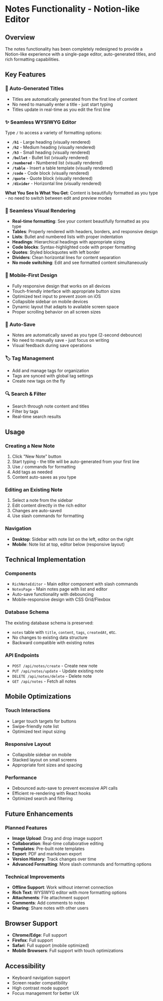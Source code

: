 # Notes Functionality - Notion-like Editor

## Overview

The notes functionality has been completely redesigned to provide a Notion-like experience with a single-page editor, auto-generated titles, and rich formatting capabilities.

## Key Features

### 🎯 Auto-Generated Titles
- Titles are automatically generated from the first line of content
- No need to manually enter a title - just start typing
- Titles update in real-time as you edit the first line

### ✨ Seamless WYSIWYG Editor
Type `/` to access a variety of formatting options:

- **`/h1`** - Large heading (visually rendered)
- **`/h2`** - Medium heading (visually rendered)
- **`/h3`** - Small heading (visually rendered)
- **`/bullet`** - Bullet list (visually rendered)
- **`/numbered`** - Numbered list (visually rendered)
- **`/table`** - Insert a table template (visually rendered)
- **`/code`** - Code block (visually rendered)
- **`/quote`** - Quote block (visually rendered)
- **`/divider`** - Horizontal line (visually rendered)

**What You See Is What You Get**: Content is beautifully formatted as you type - no need to switch between edit and preview modes

### 🎨 Seamless Visual Rendering
- **Real-time formatting**: See your content beautifully formatted as you type
- **Tables**: Properly rendered with headers, borders, and responsive design
- **Lists**: Bullet and numbered lists with proper indentation
- **Headings**: Hierarchical headings with appropriate sizing
- **Code blocks**: Syntax-highlighted code with proper formatting
- **Quotes**: Styled blockquotes with left border
- **Dividers**: Clean horizontal lines for content separation
- **No mode switching**: Edit and see formatted content simultaneously

### 📱 Mobile-First Design
- Fully responsive design that works on all devices
- Touch-friendly interface with appropriate button sizes
- Optimized text input to prevent zoom on iOS
- Collapsible sidebar on mobile devices
- Dynamic layout that adapts to available screen space
- Proper scrolling behavior on all screen sizes

### 🔄 Auto-Save
- Notes are automatically saved as you type (2-second debounce)
- No need to manually save - just focus on writing
- Visual feedback during save operations

### 🏷️ Tag Management
- Add and manage tags for organization
- Tags are synced with global tag settings
- Create new tags on the fly

### 🔍 Search & Filter
- Search through note content and titles
- Filter by tags
- Real-time search results

## Usage

### Creating a New Note
1. Click "New Note" button
2. Start typing - the title will be auto-generated from your first line
3. Use `/` commands for formatting
4. Add tags as needed
5. Content auto-saves as you type

### Editing an Existing Note
1. Select a note from the sidebar
2. Edit content directly in the rich editor
3. Changes are auto-saved
4. Use slash commands for formatting

### Navigation
- **Desktop**: Sidebar with note list on the left, editor on the right
- **Mobile**: Note list at top, editor below (responsive layout)

## Technical Implementation

### Components
- `RichNoteEditor` - Main editor component with slash commands
- `NotesPage` - Main notes page with list and editor
- Auto-save functionality with debouncing
- Mobile-responsive design with CSS Grid/Flexbox

### Database Schema
The existing database schema is preserved:
- `notes` table with `title`, `content`, `tags`, `createdAt`, etc.
- No changes to existing data structure
- Backward compatible with existing notes

### API Endpoints
- `POST /api/notes/create` - Create new note
- `PUT /api/notes/update` - Update existing note
- `DELETE /api/notes/delete` - Delete note
- `GET /api/notes` - Fetch all notes

## Mobile Optimizations

### Touch Interactions
- Larger touch targets for buttons
- Swipe-friendly note list
- Optimized text input sizing

### Responsive Layout
- Collapsible sidebar on mobile
- Stacked layout on small screens
- Appropriate font sizes and spacing

### Performance
- Debounced auto-save to prevent excessive API calls
- Efficient re-rendering with React hooks
- Optimized search and filtering

## Future Enhancements

### Planned Features
- **Image Upload**: Drag and drop image support
- **Collaboration**: Real-time collaborative editing
- **Templates**: Pre-built note templates
- **Export**: PDF and markdown export
- **Version History**: Track changes over time
- **Advanced Formatting**: More slash commands and formatting options

### Technical Improvements
- **Offline Support**: Work without internet connection
- **Rich Text**: WYSIWYG editor with more formatting options
- **Attachments**: File attachment support
- **Comments**: Add comments to notes
- **Sharing**: Share notes with other users

## Browser Support

- **Chrome/Edge**: Full support
- **Firefox**: Full support
- **Safari**: Full support (mobile optimized)
- **Mobile Browsers**: Full support with touch optimizations

## Accessibility

- Keyboard navigation support
- Screen reader compatibility
- High contrast mode support
- Focus management for better UX